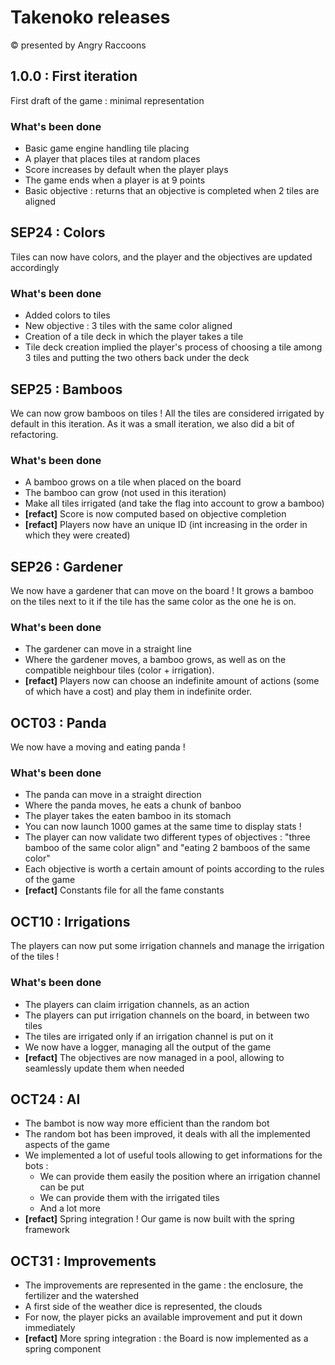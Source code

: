 # Takenoko releases
:copyright: presented by Angry Raccoons

## 1.0.0 : First iteration
First draft of the game : minimal representation 
### What's been done
* Basic game engine handling tile placing
* A player that places tiles at random places
* Score increases by default when the player plays
* The game ends when a player is at 9 points
* Basic objective : returns that an objective is completed when 2 tiles are aligned

## SEP24 : Colors
Tiles can now have colors, and the player and the objectives are updated accordingly
### What's been done
* Added colors to tiles
* New objective : 3 tiles with the same color aligned
* Creation of a tile deck in which the player takes a tile
* Tile deck creation implied the player's process of choosing a tile among 3 tiles and putting the two others back under the deck

## SEP25 : Bamboos
We can now grow bamboos on tiles ! All the tiles are considered irrigated by default in this iteration.
As it was a small iteration, we also did a bit of refactoring.
### What's been done
* A bamboo grows on a tile when placed on the board
* The bamboo can grow (not used in this iteration)
* Make all tiles irrigated (and take the flag into account to grow a bamboo)
* **[refact]** Score is now computed based on objective completion
* **[refact]** Players now have an unique ID (int increasing in the order in which they were created)

## SEP26 : Gardener
We now have a gardener that can move on the board ! It grows a bamboo on the tiles next to it if the tile has the same color as the one he is on.
### What's been done
* The gardener can move in a straight line
* Where the gardener moves, a bamboo grows, as well as on the compatible neighbour tiles (color + irrigation).
* **[refact]** Players now can choose an indefinite amount of actions (some of which have a cost) and play them in indefinite order.

## OCT03 : Panda
We now have a moving and eating panda !
### What's been done
* The panda can move in a straight direction
* Where the panda moves, he eats a chunk of banboo
* The player takes the eaten bamboo in its stomach
* You can now launch 1000 games at the same time to display stats !
* The player can now validate two different types of objectives : "three bamboo of the same color align" and "eating 2 bamboos of the same color"
* Each objective is worth a certain amount of points according to the rules of the game
* **[refact]** Constants file for all the fame constants

## OCT10 : Irrigations
The players can now put some irrigation channels and manage the irrigation of the tiles !
### What's been done
*   The players can claim irrigation channels, as an action
*   The players can put irrigation channels on the board, in between two tiles
*   The tiles are irrigated only if an irrigation channel is put on it
*   We now have a logger, managing all the output of the game
*   **[refact]** The objectives are now managed in a pool, allowing to seamlessly update them when needed


## OCT24 : AI
*   The bambot is now way more efficient than the random bot
*   The random bot has been improved, it deals with all the implemented aspects of the game
*   We implemented a lot of useful tools allowing to get informations for the bots :
    *   We can provide them easily the position where an irrigation channel can be put
    *   We can provide them with the irrigated tiles
    *   And a lot more
*   **[refact]** Spring integration ! Our game is now built with the spring framework

## OCT31 : Improvements
*   The improvements are represented in the game : the enclosure, the fertilizer and the watershed
*   A first side of the weather dice is represented, the clouds
*   For now, the player picks an available improvement and put it down immediately
*   **[refact]** More spring integration : the Board is now implemented as a spring component
